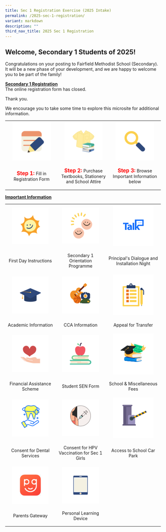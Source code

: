 ```yaml
---
title: Sec 1 Registration Exercise (2025 Intake)
permalink: /2025-sec-1-registration/
variant: markdown
description: ""
third_nav_title: 2025 Sec 1 Registration
---
```

<h2><strong>Welcome, Secondary 1 Students of 2025!</strong></h2>
<p>Congratulations on your posting to Fairfield Methodist School (Secondary). It will be a new phase of your development, and we are happy to welcome you to be part of the family!&nbsp;</p>

<p><strong><u>Secondary 1 Registration</u></strong><br>
  The online registration form has closed. 

</p><p>Thank you.</p>
<p>We encourage you to take some time to explore this microsite for additional information.</p>

<table style="min-width: 75px;">
  <colgroup>
    <col>
    <col>
    <col>
  </colgroup>
  <tbody>
    <tr>
      <th style="text-align: center;">
        <a class="isomer-image-wrapper" href="https://go.gov.sg/2025sec1" target="_blank">
          <img height="auto" width="80%" alt="" src="/images/Parents/2024/Step_1_Registration.png">
        </a>
      </th>
      <th style="text-align: center;">
        <a class="isomer-image-wrapper" href="/sale-of-textbook">
          <img height="auto" width="80%" alt="" src="/images/Parents/2024/Step_2_Uniform___Books.png">
        </a>
      </th>
      <th style="text-align: center;">
        <div class="isomer-image-wrapper">
          <img height="auto" width="80%" alt="" src="/images/Parents/2024/Step_3_Important_Information.png">
        </div>
      </th>
    </tr>
    <tr>
      <td style="text-align: center;">
        <p><strong style="font-size: 1.2em; color: red;">Step 1: </strong>Fill in Registration Form</p>
      </td>
      <td style="text-align: center;">
        <p><strong style="font-size: 1.2em; color: red;">Step 2: </strong>Purchase Textbooks, Stationery and School Attire</p>
      </td>
      <td style="text-align: center;">
        <p><strong style="font-size: 1.2em; color: red;">Step 3: </strong>Browse Important Information below</p>
      </td>
    </tr>
  </tbody>
</table>

<p><strong><u>Important Information</u></strong></p>

<table style="min-width: 75px;">
  <colgroup>
    <col>
    <col>
    <col>
  </colgroup>
  <tbody>
    <tr>
      <th style="text-align: center;">
        <a class="isomer-image-wrapper" href="/start-of-school-2025">
          <img height="auto" width="80%" alt="" src="/images/Parents/2024/First_Day_of_School.png">
        </a>
      </th>
      <th style="text-align: center;">
        <a class="isomer-image-wrapper" href="/secondary-1-orientation-programme">
          <img height="auto" width="80%" alt="" src="/images/Parents/2024/Orientation_Information.png">
        </a>
      </th>
      <th style="text-align: center;">
        <a class="isomer-image-wrapper" href="/principal-s-dialogue-and-installation-night-programme">
          <img height="auto" width="80%" alt="" src="/images/Parents/2024/P_talk.png">
        </a>
      </th>
    </tr>
    <tr>
      <td style="text-align: center;">
        <p>First Day Instructions</p>
      </td>
      <td style="text-align: center;">
        <p>Secondary 1 Orientation Programme</p>
      </td>
      <td style="text-align: center;">
        <p>Principal's Dialogue and Installation Night</p>
      </td>
    </tr>
    <tr>
      <td style="text-align: center;">
        <a class="isomer-image-wrapper" href="/academic-information">
          <img height="auto" width="80%" alt="" src="/images/Parents/2024/Academic_Information.png">
        </a>
      </td>
      <td style="text-align: center;">
        <a class="isomer-image-wrapper" href="/secondary-1-cca-registration">
          <img height="auto" width="80%" alt="" src="/images/Parents/2024/CCA_Information.png">
        </a>
      </td>
      <td style="text-align: center;">
        <a class="isomer-image-wrapper" href="/appeal-for-transfer">
          <img height="auto" width="80%" alt="" src="/images/Parents/2024/Appeal_Information.png">
        </a>
      </td>
    </tr>
    <tr>
      <td style="text-align: center;">
        <p>Academic Information</p>
      </td>
      <td style="text-align: center;">
        <p>CCA Information</p>
      </td>
      <td style="text-align: center;">
        <p>Appeal for Transfer</p>
      </td>
    </tr>
    <tr>
      <td style="text-align: center;">
        <a class="isomer-image-wrapper" href="/financial-assistance-scheme-2025">
          <img height="auto" width="80%" alt="" src="/images/Parents/2024/Financial_Assistance.png">
        </a>
      </td>
      <td style="text-align: center;">
        <a class="isomer-image-wrapper" href="/sen-form">
          <img height="auto" width="80%" alt="" src="/images/Parents/2024/SEN.png">
        </a>
      </td>
      <td style="text-align: center;">
        <a class="isomer-image-wrapper" href="/school-miscellaneous-fees-2025">
          <img height="auto" width="80%" alt="" src="/images/Parents/2024/school_fees.png">
        </a>
      </td>
    </tr>
    <tr>
      <td style="text-align: center;">
        <p>Financial Assistance Scheme</p>
      </td>
      <td style="text-align: center;">
        <p>Student SEN Form</p>
      </td>
      <td style="text-align: center;">
        <p>School &amp; Miscellaneous Fees</p>
      </td>
    </tr>
    <tr>
      <td style="text-align: center;">
        <a class="isomer-image-wrapper" href="/consent-for-dental-services">
          <img height="auto" width="80%" alt="" src="/images/Parents/2024/CS_for_Dental_Services.png">
        </a>
      </td>
      <td style="text-align: center;">
        <a class="isomer-image-wrapper" href="/consent-for-hpv-vaccination-for-sec-1-girls">
          <img height="auto" width="80%" alt="" src="/images/Parents/2024/CS_for_vaccination.png">
        </a>
      </td>
      <td style="text-align: center;">
        <a class="isomer-image-wrapper" href="/access-to-school-car-park">
          <img height="auto" width="80%" alt="" src="/images/Parents/2024/Access_to_car_park.png">
        </a>
      </td>
    </tr>
    <tr>
      <td style="text-align: center;">
        <p>Consent for Dental Services</p>
      </td>
      <td style="text-align: center;">
        <p>Consent for HPV Vaccination for Sec 1 Girls</p>
      </td>
      <td style="text-align: center;">
        <p>Access to School Car Park</p>
      </td>
    </tr>
    <tr>
      <td style="text-align: center;">
        <a class="isomer-image-wrapper" href="/parents-gateway">
          <img height="auto" width="80%" alt="" src="/images/Parents/2024/pg_logo.png">
        </a>
      </td>
      <td style="text-align: center;">
        <a class="isomer-image-wrapper" href="/personal-learning-device">
          <img height="auto" width="80%" alt="" src="/images/Parents/2024/Personal_Learning_Device.png">
        </a>
      </td>
      <td style="text-align: center;">
        <p>&nbsp;</p>
      </td>
    </tr>
    <tr>
      <td style="text-align: center;">
        <p>Parents Gateway</p>
      </td>
      <td style="text-align: center;">
        <p>Personal Learning Device</p>
      </td>
      <td style="text-align: center;">
        <p>&nbsp;</p>
      </td>
    </tr>
  </tbody>
</table>